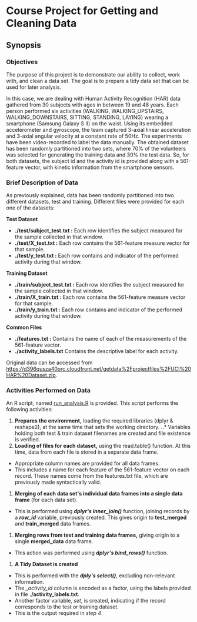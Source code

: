 # Course Project for Getting and Cleaning Data

## Synopsis

### Objectives
The purpose of this project is to demonstrate our ability to collect, work with, and clean a data set. The goal is to prepare a tidy data set that can be used for later analysis.

In this case, we are dealing with Human Activity Recognition (HAR) data gathered from 30 subjects with ages in between 19 and 48 years. Each person performed six activities (WALKING, WALKING_UPSTAIRS, WALKING_DOWNSTAIRS, SITTING, STANDING, LAYING) wearing a smartphone (Samsung Galaxy S II) on the waist. Using its embedded accelerometer and gyroscope, the team captured 3-axial linear acceleration and 3-axial angular velocity at a constant rate of 50Hz. The experiments have been video-recorded to label the data manually. The obtained dataset has been randomly partitioned into two sets, where 70% of the volunteers was selected for generating the training data and 30% the test data.  So, for both datasets, the subject id and the activity id is provided along with a 561-feature vector, with kinetic information from the smartphone sensors.

### Brief Description of Data
As previously explained, data has been randomly partitioned into two different datasets, test and training. Different files were provided for each one of the datasets:

**Test Dataset**
* **./test/subject_test.txt :** Each row identifies the subject measured for the sample collected in that window.
* **./test/X_test.txt :** Each row contains the 561-feature measure vector for that sample.
* **./test/y_test.txt :** Each row contains and indicator of the performed activity during that window.

**Training Dataset**
* **./train/subject_test.txt :** Each row identifies the subject measured for the sample collected in that window.
* **./train/X_train.txt :** Each row contains the 561-feature measure vector for that sample.
* **./train/y_train.txt :** Each row contains and indicator of the performed activity during that window.

**Common Files**
* **./features.txt :** Contains the name of each of the measurements of the 561-feature vector.
* **./activity_labels.txt** Contains the descriptive label for each activity.

Original data can be accessed from https://d396qusza40orc.cloudfront.net/getdata%2Fprojectfiles%2FUCI%20HAR%20Dataset.zip.

### Activities Performed on Data
An R script, named [run_analysis.R](https://github.com/FelixDavidMejia/HAR_data_cleaning/blob/master/run_analysis.R) is provided. This script performs the following activities:

1. **Prepares the environment,** loading the required libraries (dplyr & reshape2), at the same time that sets the working directory.
..* Variables holding both test & train dataset filenames are created and file existence is verified.
1. **Loading of files for each dataset,** using the read.table() function. At this time, data from each file is stored in a separate data frame.
  * Appropriate column names are provided for all data frames.
  * This includes a name for each feature of the 561-feature vector on each record. These names come from the features.txt file, which are previously made syntactically valid.
1. **Merging of each data set's individual data frames into a single data frame** (for each data set).
  * This is performed using **_dplyr's inner_join()_** function, joining records by a **_row_id_** variable, previously created. This gives origin to **test_merged** and **train_merged** data frames.
1. **Merging rows from test and training data frames,** giving origin to a single **merged_data** data frame.
  * This action was performed using **_dplyr's bind_rows()_** function.
1. **A Tidy Dataset is created**
  * This is performed with the **_dply's select()_**, excluding non-relevant information.
  * The *_activity_id* column is encoded as a factor, using the labels provided in file **./activity_labels.txt**.
  * Another factor variable, *set*, is created, indicating if the record corresponds to the test or training dataset.
  * This is the output required in *step 4*.






